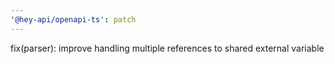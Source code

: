 ```yaml
---
'@hey-api/openapi-ts': patch
---
```


fix(parser): improve handling multiple references to shared external variable
